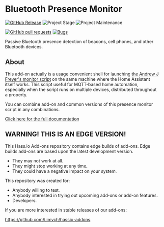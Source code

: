 # Bluetooth Presence Monitor

[![GitHub Release][release-shield]][release]
![Project Stage][project-stage-shield]
![Project Maintenance](https://img.shields.io/badge/maintainer-Andrey%20Khrolenok%20%40Limych-blue.svg)

[![GitHub pull requests](https://img.shields.io/github/issues-pr/Limych/addon-presence-monitor?style=popout)](https://github.com/Limych/addon-presence-monitor/pulls)
[![Bugs](https://img.shields.io/github/issues/Limych/addon-presence-monitor/bug.svg?colorB=red&label=bugs&style=popout)](https://github.com/Limych/addon-presence-monitor/issues?q=is%3Aopen+is%3Aissue+label%3Abug)

Passive Bluetooth presence detection of beacons, cell phones, and other Bluetooth devices.

## About

This add-on actually is a usage convenient shell for launching [the Andrew J Freyer's monitor script](https://github.com/andrewjfreyer/monitor) on the same machine where the Home Assistant itself works.
This script useful for MQTT-based home automation, especially when the script runs on multiple devices, distributed throughout a property.

You can combine add-on and common versions of this presence monitor script in any combinations.

[Click here for the full documentation][docs]


## WARNING! THIS IS AN EDGE VERSION!

This Hass.io Add-ons repository contains edge builds of add-ons. Edge builds
add-ons are based upon the latest development version.

- They may not work at all.
- They might stop working at any time.
- They could have a negative impact on your system.

This repository was created for:

- Anybody willing to test.
- Anybody interested in trying out upcoming add-ons or add-on features.
- Developers.

If you are more interested in stable releases of our add-ons:

<https://github.com/Limych/hassio-addons>


[docs]: https://github.com/Limych/addon-presence-monitor/blob/3d0aa0b3bcd15a9ec6ba16b2ddebb9661d9a6929/README.md
[project-stage-shield]: https://img.shields.io/badge/project%20stage-beta-yellow.svg
<!-- [project-stage-shield]: https://img.shields.io/badge/project%20stage-production%20ready-brightgreen.svg -->
[release-shield]: https://img.shields.io/badge/version-3d0aa0b-blue.svg
[release]: https://github.com/Limych/addon-presence-monitor/tree/3d0aa0b3bcd15a9ec6ba16b2ddebb9661d9a6929
